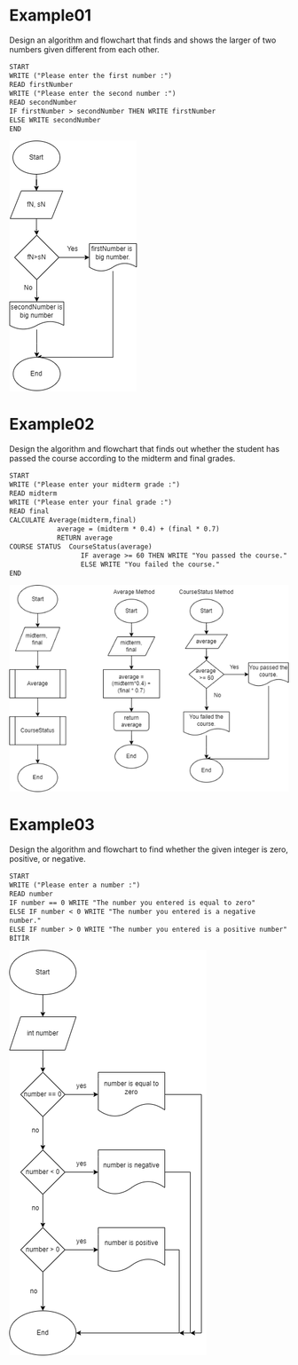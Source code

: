 <h1>Example01</h1>
<p>Design an algorithm and flowchart that finds and shows the larger of two numbers given different from each other.</p>

```
START
WRITE ("Please enter the first number :")
READ firstNumber
WRITE ("Please enter the second number :")
READ secondNumber
IF firstNumber > secondNumber THEN WRITE firstNumber
ELSE WRITE secondNumber
END
```
![Example02 Flowchart](/image/example01.png "Example02 Flowchart")

<h1>Example02</h1>
<p>Design the algorithm and flowchart that finds out whether the student has passed the course according to the midterm and final grades.</p>

```
START
WRITE ("Please enter your midterm grade :")
READ midterm
WRITE ("Please enter your final grade :")
READ final
CALCULATE Average(midterm,final)
            average = (midterm * 0.4) + (final * 0.7)
            RETURN average
COURSE STATUS  CourseStatus(average)
                  IF average >= 60 THEN WRITE "You passed the course."
                  ELSE WRITE "You failed the course."
END                  
```
![Example01 Flowchart](/image/example02.png "Example01 Flowchart")

<h1>Example03</h1>
<p>Design the algorithm and flowchart to find whether the given integer is zero, positive, or negative.</p>

```
START
WRITE ("Please enter a number :")
READ number
IF number == 0 WRITE "The number you entered is equal to zero"
ELSE IF number < 0 WRITE "The number you entered is a negative number."
ELSE IF number > 0 WRITE "The number you entered is a positive number"
BİTİR
```

![Example03 Flowchart](/image/example03_01.png "Example03 Flowchart")


